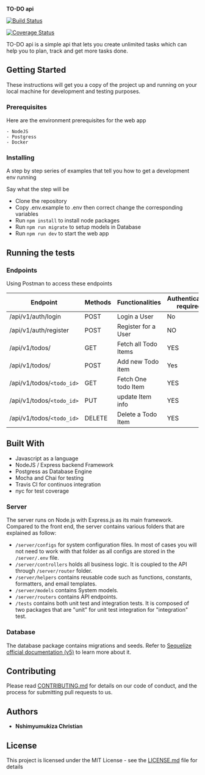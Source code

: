 **TO-DO api**

[![Build Status](https://travis-ci.com/Crispy-rw/-Task-Force-Challenge-Backend.svg?branch=main)](https://travis-ci.com/Crispy-rw/-Task-Force-Challenge-Backend)

[![Coverage Status](https://coveralls.io/repos/github/Crispy-rw/-Task-Force-Challenge-Backend/badge.svg?branch=main)](https://coveralls.io/github/Crispy-rw/-Task-Force-Challenge-Backend?branch=main)

TO-DO api is a simple api that lets you create unlimited tasks which can help you to plan, track and get more tasks done.

## Getting Started

These instructions will get you a copy of the project up and running on your local machine for development and testing purposes.

### Prerequisites

Here are the environment prerequisites for the web app

```
- NodeJS
- Postgress
- Docker
```

### Installing

A step by step series of examples that tell you how to get a development env running

Say what the step will be

-   Clone the repository
-   Copy .env.example to .env then correct change the corresponding variables
-   Run `npm install` to install node packages
-   Run `npm run migrate` to setup models in Database
-   Run `npm run dev` to start the web app

## Running the tests

### Endpoints

Using Postman to access these endpoints

| Endpoint                  | Methods | Functionalities      | Authentication required |
| ------------------------- | ------- | -------------------- | ----------------------- |
| /api/v1/auth/login        | POST    | Login a  User        | No                      |
| /api/v1/auth/register     | POST    | Register for a User  | NO                      |
| /api/v1/todos/            | GET     | Fetch all Todo Items | YES                     |
| /api/v1/todos/            | POST    | Add new Todo item    | Yes                     |
| /api/v1/todos/`<todo_id>` | GET     | Fetch One todo Item  | YES                     |
| /api/v1/todos/`<todo_id>` | PUT     | update Item info     | YES                     |
| /api/v1/todos/`<todo_id>` | DELETE  | Delete a Todo Item   | YES                     |

## Built With

-   Javascript as a language
-   NodeJS / Express backend Framework
-   Postgress as Database Engine
-   Mocha and Chai for testing
-   Travis CI for continuos integration
-   nyc for test coverage

### Server

The server runs on Node.js with Express.js as its main framework. Compared to the front end, the server contains various folders that are explained as follow:

-   `/server/configs` for system configuration files. In most of cases you will not need to work with that folder as all configs are stored in the `/server/.env` file.
-   `/server/controllers` holds all business logic. It is coupled to the API through `/server/router` folder.
-   `/server/helpers` contains reusable code such as functions, constants, formatters, and email templates.
-   `/server/models` contains System models.
-   `/server/routers` contains API endpoints.
-   `/tests` contains both unit test and integration tests. It is composed of two packages that are "unit" for unit test integration for "integration" test.

### Database

The database package contains migrations and seeds. Refer to [Sequelize official documentation (v5)](https://sequelize.org) to learn more about it.

## Contributing

Please read [CONTRIBUTING.md](https://gist.github.com/PurpleBooth/b24679402957c63ec426) for details on our code of conduct, and the process for submitting pull requests to us.

## Authors

-   **Nshimyumukiza Christian**

## License

This project is licensed under the MIT License - see the [LICENSE.md](LICENSE.md) file for details
